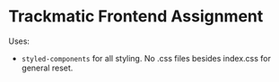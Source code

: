 # Trackmatic Frontend Assignment

Uses:

- `styled-components` for all styling. No .css files besides index.css for general reset.
